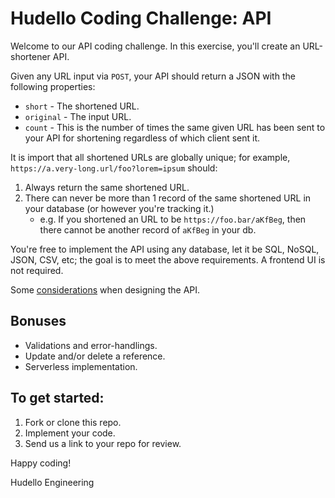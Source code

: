 # Hudello Coding Challenge: API

Welcome to our API coding challenge. In this exercise, you'll create an URL-shortener API.

Given any URL input via `POST`, your API should return a JSON with the following properties:
- `short` - The shortened URL.
- `original` - The input URL.
- `count` - This is the number of times the same given URL has been sent to your API for shortening regardless of which client sent it.

It is import that all shortened URLs are globally unique; for example, `https://a.very-long.url/foo?lorem=ipsum` should:
1. Always return the same shortened URL.
2. There can never be more than 1 record of the same shortened URL in your database (or however you're tracking it.)
    - e.g. If you shortened an URL to be `https://foo.bar/aKfBeg`, then there cannot be another record of `aKfBeg` in your db.

You're free to implement the API using any database, let it be SQL, NoSQL, JSON, CSV, etc; the goal is to meet the above requirements. A frontend UI is not required.

Some [considerations](https://restfulapi.net) when designing the API.

## Bonuses
- Validations and error-handlings.
- Update and/or delete a reference.
- Serverless implementation.

## To get started:
1. Fork or clone this repo.
2. Implement your code.
3. Send us a link to your repo for review.

Happy coding!

Hudello Engineering
